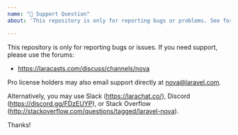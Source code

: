 ```yaml
---
name: "🧐 Support Question"
about: 'This repository is only for reporting bugs or problems. See forums'

---
```


This repository is only for reporting bugs or issues. If you need support, please use the forums:

- https://laracasts.com/discuss/channels/nova

Pro license holders may also email support directly at nova@laravel.com.

Alternatively, you may use Slack (https://larachat.co/), Discord (https://discord.gg/FDzEUYP), or Stack Overflow (http://stackoverflow.com/questions/tagged/laravel-nova).

Thanks!

